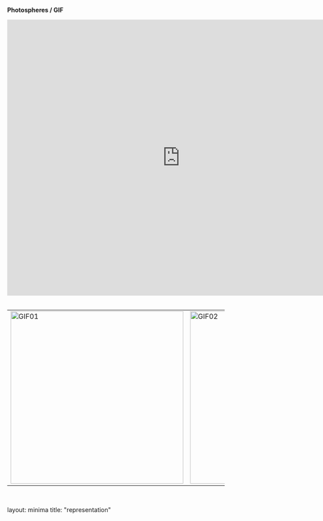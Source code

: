 **Photospheres / GIF**


<iframe width="800" height="640" allowfullscreen style="border-style:none;" src="https://cdn.pannellum.org/2.5/pannellum.htm#panorama=https%3A//raw.githubusercontent.com/steenblikrs/2021-Spring-Studio/gh-pages/students/Aguilar/ASSETS/CCCCCCCCCCCCC.jpg&autoLoad=true"></iframe>

<br/>
<br/>
<table style="width:100%; border-collapse: collapse; border: none;">
  <tr style="border: none;"> 
    <td style="border: none;">
<img alt="GIF01" src="https://github.com/steenblikrs/2021-Spring-Studio/blob/0b2edb8e72c8b936f53df8cd350717670a793a6d/students/Aguilar/ASSETS/Feng%20Gu_A04_%231.gif?raw=true" width="400">  </td>
  
 <td style="border: none;">
<img alt="GIF02" src="https://github.com/steenblikrs/2021-Spring-Studio/blob/0b2edb8e72c8b936f53df8cd350717670a793a6d/students/Aguilar/ASSETS/Feng%20Gu_A04_%232.gif?raw=true" width="400"> </td> 
    </tr>
  </table>
  <br/>



  

  
  
  
  
  
  
  
  
  
  
  
  
  
  
  
  
  
  
  
  
  
layout: minima
title: "representation"
